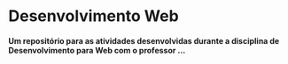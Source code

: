 # Desenvolvimento Web

#### Um repositório para as atividades desenvolvidas durante a disciplina de Desenvolvimento para Web com o professor ...
